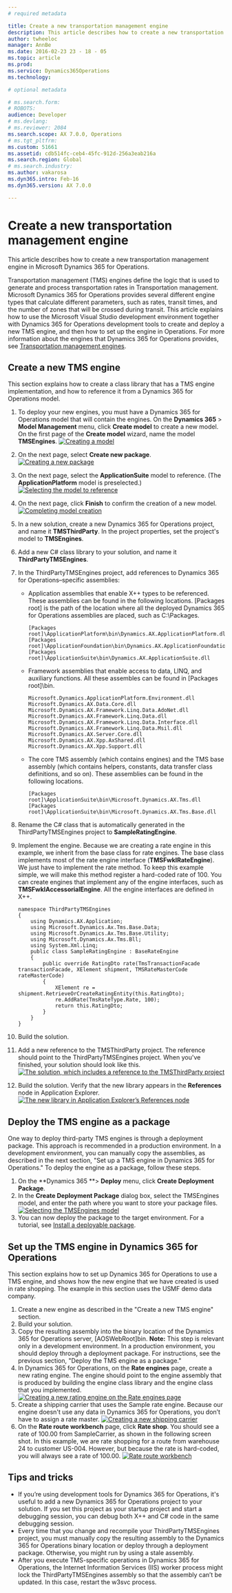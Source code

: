 ```yaml
---
# required metadata

title: Create a new transportation management engine
description: This article describes how to create a new transportation management engine in Microsoft Dynamics 365 for Operations. 
author: twheeloc
manager: AnnBe
ms.date: 2016-02-23 23 - 18 - 05
ms.topic: article
ms.prod: 
ms.service: Dynamics365Operations
ms.technology: 

# optional metadata

# ms.search.form: 
# ROBOTS: 
audience: Developer
# ms.devlang: 
# ms.reviewer: 2084
ms.search.scope: AX 7.0.0, Operations
# ms.tgt_pltfrm: 
ms.custom: 51661
ms.assetid: cdb514fc-ceb4-45fc-912d-256a3eab216a
ms.search.region: Global
# ms.search.industry: 
ms.author: vakarosa
ms.dyn365.intro: Feb-16
ms.dyn365.version: AX 7.0.0

---
```


# Create a new transportation management engine

This article describes how to create a new transportation management engine in Microsoft Dynamics 365 for Operations. 

Transportation management (TMS) engines define the logic that is used to generate and process transportation rates in Transportation management. Microsoft Dynamics 365 for Operations provides several different engine types that calculate different parameters, such as rates, transit times, and the number of zones that will be crossed during transit. This article explains how to use the Microsoft Visual Studio development environment together with Dynamics 365 for Operations development tools to create and deploy a new TMS engine, and then how to set up the engine in Operations. For more information about the engines that Dynamics 365 for Operations provides, see [Transportation management engines](transportation-management-engines.md).

## Create a new TMS engine
This section explains how to create a class library that has a TMS engine implementation, and how to reference it from a Dynamics 365 for Operations model.

1.  To deploy your new engines, you must have a Dynamics 365 for Operations model that will contain the engines. On the **Dynamics 365** &gt; **Model Management** menu, click **Create model** to create a new model. On the first page of the **Create model** wizard, name the model **TMSEngines**. [![Creating a model](./media/012.png)](./media/012.png)
2.  On the next page, select **Create new package**. [![Creating a new package](./media/021.png)](./media/021.png)
3.  On the next page, select the **ApplicationSuite** model to reference. (The **ApplicationPlatform** model is preselected.) [![Selecting the model to reference](./media/032.png)](./media/032.png)
4.  On the next page, click **Finish** to confirm the creation of a new model. [![Completing model creation](./media/042.png)](./media/042.png)
5.  In a new solution, create a new Dynamics 365 for Operations project, and name it **TMSThirdParty**. In the project properties, set the project's model to **TMSEngines**.
6.  Add a new C\# class library to your solution, and name it **ThirdPartyTMSEngines**.
7.  In the ThirdPartyTMSEngines project, add references to Dynamics 365 for Operations–specific assemblies:
    -   Application assemblies that enable X++ types to be referenced. These assemblies can be found in the following locations. \[Packages root\] is the path of the location where all the deployed Dynamics 365 for Operations assemblies are placed, such as C:\\Packages.

            [Packages root]\ApplicationPlatform\bin\Dynamics.AX.ApplicationPlatform.dll
            [Packages root]\ApplicationFoundation\bin\Dynamics.AX.ApplicationFoundation.dll
            [Packages root]\ApplicationSuite\bin\Dynamics.AX.ApplicationSuite.dll

    -   Framework assemblies that enable access to data, LINQ, and auxiliary functions. All these assembles can be found in \[Packages root\]\\bin.

            Microsoft.Dynamics.ApplicationPlatform.Environment.dll
            Microsoft.Dynamics.AX.Data.Core.dll
            Microsoft.Dynamics.AX.Framework.Linq.Data.AdoNet.dll
            Microsoft.Dynamics.AX.Framework.Linq.Data.dll
            Microsoft.Dynamics.AX.Framework.Linq.Data.Interface.dll
            Microsoft.Dynamics.AX.Framework.Linq.Data.Msil.dll
            Microsoft.Dynamics.AX.Server.Core.dll
            Microsoft.Dynamics.AX.Xpp.AxShared.dll
            Microsoft.Dynamics.AX.Xpp.Support.dll

    -   The core TMS assembly (which contains engines) and the TMS base assembly (which contains helpers, constants, data transfer class definitions, and so on). These assemblies can be found in the following locations.

            [Packages root]\ApplicationSuite\bin\Microsoft.Dynamics.AX.Tms.dll
            [Packages root]\ApplicationSuite\bin\Microsoft.Dynamics.AX.Tms.Base.dll

8.  Rename the C\# class that is automatically generated in the ThirdPartyTMSEngines project to **SampleRatingEngine**.
9.  Implement the engine. Because we are creating a rate engine in this example, we inherit from the base class for rate engines. The base class implements most of the rate engine interface (**TMSFwkIRateEngine**). We just have to implement the rate method. To keep this example simple, we will make this method register a hard-coded rate of 100. You can create engines that implement any of the engine interfaces, such as **TMSFwkIAccessorialEngine**. All the engine interfaces are defined in X++.

        namespace ThirdPartyTMSEngines
        {
            using Dynamics.AX.Application;
            using Microsoft.Dynamics.Ax.Tms.Base.Data;
            using Microsoft.Dynamics.Ax.Tms.Base.Utility;
            using Microsoft.Dynamics.Ax.Tms.Bll;
            using System.Xml.Linq;
            public class SampleRatingEngine : BaseRateEngine
            {
                public override RatingDto rate(TmsTransactionFacade transactionFacade, XElement shipment, TMSRateMasterCode rateMasterCode)
                {
                    XElement re = shipment.RetrieveOrCreateRatingEntity(this.RatingDto);
                    re.AddRate(TmsRateType.Rate, 100);
                    return this.RatingDto;
                }
            }
        }

10. Build the solution.
11. Add a new reference to the TMSThirdParty project. The reference should point to the ThirdPartyTMSEngines project. When you've finished, your solution should look like this. [![The solution, which includes a reference to the TMSThirdParty project](./media/052.png)](./media/052.png)
12. Build the solution. Verify that the new library appears in the **References** node in Application Explorer. [![The new library in Application Explorer’s References node](./media/061.png)](./media/061.png)

## Deploy the TMS engine as a package
One way to deploy third-party TMS engines is through a deployment package. This approach is recommended in a production environment. In a development environment, you can manually copy the assemblies, as described in the next section, "Set up a TMS engine in Dynamics 365 for Operations." To deploy the engine as a package, follow these steps.

1.  On the **Dynamics 365 **&gt; **Deploy** menu, click **Create Deployment Package**.
2.  In the **Create Deployment Package** dialog box, select the TMSEngines model, and enter the path where you want to store your package files. [![Selecting the TMSEngines model ](./media/071.png)](./media/071.png)
3.  You can now deploy the package to the target environment. For a tutorial, see [Install a deployable package](install-deployable-package.md).

## Set up the TMS engine in Dynamics 365 for Operations
This section explains how to set up Dynamics 365 for Operations to use a TMS engine, and shows how the new engine that we have created is used in rate shopping. The example in this section uses the USMF demo data company.

1.  Create a new engine as described in the "Create a new TMS engine" section.
2.  Build your solution.
3.  Copy the resulting assembly into the binary location of the Dynamics 365 for Operations server, \[AOSWebRoot\]bin. **Note:** This step is relevant only in a development environment. In a production environment, you should deploy through a deployment package. For instructions, see the previous section, "Deploy the TMS engine as a package."
4.  In Dynamics 365 for Operations, on the **Rate engines** page, create a new rating engine. The engine should point to the engine assembly that is produced by building the engine class library and the engine class that you implemented. [![Creating a new rating engine on the Rate engines page](./media/081.png)](./media/081.png)
5.  Create a shipping carrier that uses the Sample rate engine. Because our engine doesn't use any data in Dynamics 365 for Operations, you don’t have to assign a rate master. [![Creating a new shipping carrier ](./media/092.png)](./media/092.png)
6.  On the **Rate route workbench** page, click **Rate shop**. You should see a rate of 100.00 from SampleCarrier, as shown in the following screen shot. In this example, we are rate shopping for a route from warehouse 24 to customer US-004. However, but because the rate is hard-coded, you will always see a rate of 100.00. [![Rate route workbench](./media/101.png)](./media/101.png)

## Tips and tricks
-   If you’re using development tools for Dynamics 365 for Operations, it's useful to add a new Dynamics 365 for Operations project to your solution. If you set this project as your startup project and start a debugging session, you can debug both X++ and C\# code in the same debugging session.
-   Every time that you change and recompile your ThirdPartyTMSEngines project, you must manually copy the resulting assembly to the Dynamics 365 for Operations binary location or deploy through a deployment package. Otherwise, you might run by using a stale assembly.
-   After you execute TMS-specific operations in Dynamics 365 for Operations, the Internet Information Services (IIS) worker process might lock the ThirdPartyTMSEngines assembly so that the assembly can’t be updated. In this case, restart the w3svc process.


